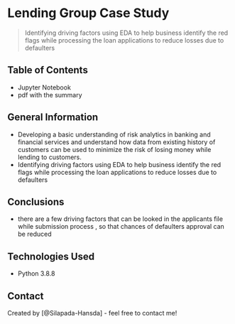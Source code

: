 # Lending Group Case Study
> Identifying driving factors using EDA to help business identify the red flags while processing the
loan applications to reduce losses due to defaulters


## Table of Contents
* Jupyter Notebook
* pdf with the summary

<!-- You can include any other section that is pertinent to your problem -->

## General Information
- Developing a basic understanding of risk analytics in banking and financial services and understand
how data from existing history of customers can be used to minimize the risk of losing money while
lending to customers.
- Identifying driving factors using EDA to help business identify the red flags while processing the
loan applications to reduce losses due to defaulters

<!-- You don't have to answer all the questions - just the ones relevant to your project. -->

## Conclusions
- there are a few driving factors that can be looked in the applicants file while submission process , so that chances of defaulters approval can be reduced


<!-- You don't have to answer all the questions - just the ones relevant to your project. -->


## Technologies Used
-  Python 3.8.8

<!-- As the libraries versions keep on changing, it is recommended to mention the version of library used in this project -->



## Contact
Created by [@Silapada-Hansda] - feel free to contact me!
